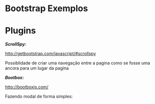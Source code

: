 # Bootstrap Exemplos


# Plugins

***ScrollSpy:***

http://getbootstrap.com/javascript/#scrollspy

Possiblidade de criar uma navegação entre a pagina como se fosse uma ancora para um lugar da pagina 


***Bootbox:***

http://bootboxjs.com/

Fazendo modal de forma simples:
